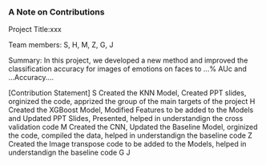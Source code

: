 ### A Note on Contributions

Project Title:xxx

Team members: S, H, M, Z, G, J

Summary: In this project, we developed a new method and improved the classification accuracy for images of emotions on faces to ...% AUc and ...Accuracy....

[Contribution Statement]
S Created the KNN Model, Created PPT slides, orginized the code, apprized the group of the main targets of the project
H Created the XGBoost Model, Modified Features to be added to the Models and Updated PPT Slides, Presented, helped in understandign the cross validation code
M Created the CNN, Updated the Baseline Model, orginized the code, compiled the data, helped in understandign the baseline code
Z Created the Image transpose code to be added to the Models, helped in understandign the baseline code
G
J

